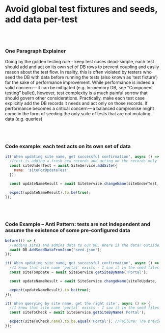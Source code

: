 # Avoid global test fixtures and seeds, add data per-test

<br/><br/>

### One Paragraph Explainer

 Going by the golden testing rule - keep test cases dead-simple, each test should add and act on its own set of DB rows to prevent coupling and easily reason about the test flow. In reality, this is often violated by testers who seed the DB with data before running the tests (also known as ‘test fixture’) for the sake of performance improvement. While performance is indeed a valid concern — it can be mitigated (e.g. In-memory DB, see “Component testing” bullet), however, test complexity is a much painful sorrow that should govern other considerations. Practically, make each test case explicitly add the DB records it needs and act only on those records. If performance becomes a critical concern — a balanced compromise might come in the form of seeding the only suite of tests that are not mutating data (e.g. queries)

<br/><br/>

### Code example: each test acts on its own set of data
```javascript
it('When updating site name, get successful confirmation', async () => {
  //test is adding a fresh new records and acting on the records only
  const siteUnderTest = await SiteService.addSite({
    name: 'siteForUpdateTest'
  });

  const updateNameResult = await SiteService.changeName(siteUnderTest, 'newName');

  expect(updateNameResult).to.be(true);
});
```

<br/><br/>

### Code Example – Anti Pattern:  tests are not independent and assume the existence of some pre-configured data
```javascript
before(() => {
  //adding sites and admins data to our DB. Where is the data? outside. At some external json or migration framework
  await DB.AddSeedDataFromJson('seed.json');
});

it('When updating site name, get successful confirmation', async () => {
  //I know that site name 'portal' exists - I saw it in the seed files
  const siteToUpdate = await SiteService.getSiteByName('Portal');

  const updateNameResult = await SiteService.changeName(siteToUpdate, 'newName');

  expect(updateNameResult).to.be(true);
});

it('When querying by site name, get the right site', async () => {
  //I know that site name 'portal' exists - I saw it in the seed files
  const siteToCheck = await SiteService.getSiteByName('Portal');

  expect(siteToCheck.name).to.be.equal('Portal'); //Failure! The previous test change the name :[
});
```
